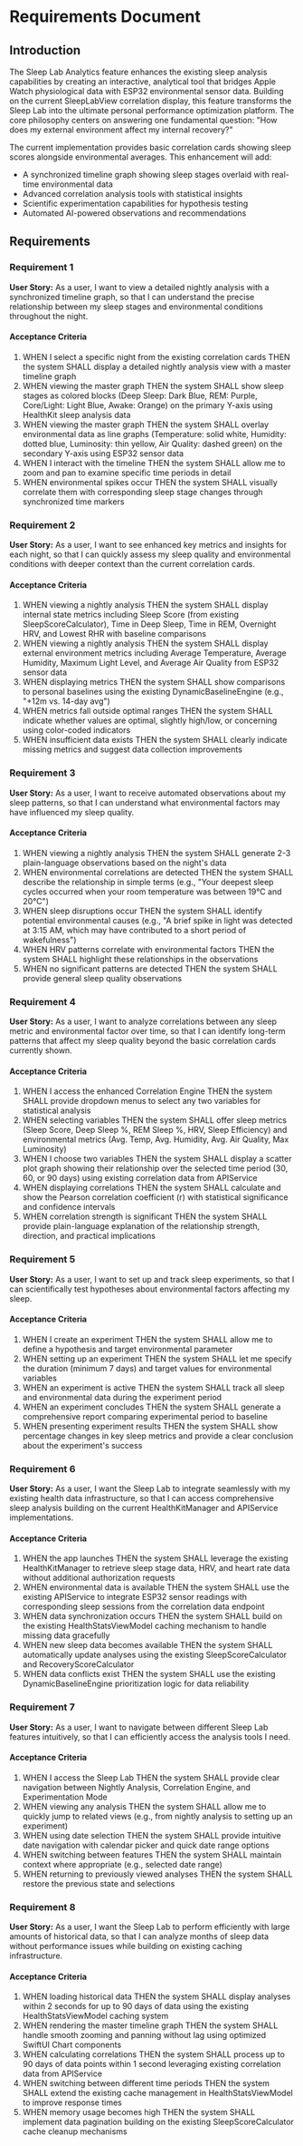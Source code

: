 # Requirements Document

## Introduction

The Sleep Lab Analytics feature enhances the existing sleep analysis capabilities by creating an interactive, analytical tool that bridges Apple Watch physiological data with ESP32 environmental sensor data. Building on the current SleepLabView correlation display, this feature transforms the Sleep Lab into the ultimate personal performance optimization platform. The core philosophy centers on answering one fundamental question: "How does my external environment affect my internal recovery?"

The current implementation provides basic correlation cards showing sleep scores alongside environmental averages. This enhancement will add:
- A synchronized timeline graph showing sleep stages overlaid with real-time environmental data
- Advanced correlation analysis tools with statistical insights
- Scientific experimentation capabilities for hypothesis testing
- Automated AI-powered observations and recommendations

## Requirements

### Requirement 1

**User Story:** As a user, I want to view a detailed nightly analysis with a synchronized timeline graph, so that I can understand the precise relationship between my sleep stages and environmental conditions throughout the night.

#### Acceptance Criteria

1. WHEN I select a specific night from the existing correlation cards THEN the system SHALL display a detailed nightly analysis view with a master timeline graph
2. WHEN viewing the master graph THEN the system SHALL show sleep stages as colored blocks (Deep Sleep: Dark Blue, REM: Purple, Core/Light: Light Blue, Awake: Orange) on the primary Y-axis using HealthKit sleep analysis data
3. WHEN viewing the master graph THEN the system SHALL overlay environmental data as line graphs (Temperature: solid white, Humidity: dotted blue, Luminosity: thin yellow, Air Quality: dashed green) on the secondary Y-axis using ESP32 sensor data
4. WHEN I interact with the timeline THEN the system SHALL allow me to zoom and pan to examine specific time periods in detail
5. WHEN environmental spikes occur THEN the system SHALL visually correlate them with corresponding sleep stage changes through synchronized time markers

### Requirement 2

**User Story:** As a user, I want to see enhanced key metrics and insights for each night, so that I can quickly assess my sleep quality and environmental conditions with deeper context than the current correlation cards.

#### Acceptance Criteria

1. WHEN viewing a nightly analysis THEN the system SHALL display internal state metrics including Sleep Score (from existing SleepScoreCalculator), Time in Deep Sleep, Time in REM, Overnight HRV, and Lowest RHR with baseline comparisons
2. WHEN viewing a nightly analysis THEN the system SHALL display external environment metrics including Average Temperature, Average Humidity, Maximum Light Level, and Average Air Quality from ESP32 sensor data
3. WHEN displaying metrics THEN the system SHALL show comparisons to personal baselines using the existing DynamicBaselineEngine (e.g., "+12m vs. 14-day avg")
4. WHEN metrics fall outside optimal ranges THEN the system SHALL indicate whether values are optimal, slightly high/low, or concerning using color-coded indicators
5. WHEN insufficient data exists THEN the system SHALL clearly indicate missing metrics and suggest data collection improvements

### Requirement 3

**User Story:** As a user, I want to receive automated observations about my sleep patterns, so that I can understand what environmental factors may have influenced my sleep quality.

#### Acceptance Criteria

1. WHEN viewing a nightly analysis THEN the system SHALL generate 2-3 plain-language observations based on the night's data
2. WHEN environmental correlations are detected THEN the system SHALL describe the relationship in simple terms (e.g., "Your deepest sleep cycles occurred when your room temperature was between 19°C and 20°C")
3. WHEN sleep disruptions occur THEN the system SHALL identify potential environmental causes (e.g., "A brief spike in light was detected at 3:15 AM, which may have contributed to a short period of wakefulness")
4. WHEN HRV patterns correlate with environmental factors THEN the system SHALL highlight these relationships in the observations
5. WHEN no significant patterns are detected THEN the system SHALL provide general sleep quality observations

### Requirement 4

**User Story:** As a user, I want to analyze correlations between any sleep metric and environmental factor over time, so that I can identify long-term patterns that affect my sleep quality beyond the basic correlation cards currently shown.

#### Acceptance Criteria

1. WHEN I access the enhanced Correlation Engine THEN the system SHALL provide dropdown menus to select any two variables for statistical analysis
2. WHEN selecting variables THEN the system SHALL offer sleep metrics (Sleep Score, Deep Sleep %, REM Sleep %, HRV, Sleep Efficiency) and environmental metrics (Avg. Temp, Avg. Humidity, Avg. Air Quality, Max Luminosity)
3. WHEN I choose two variables THEN the system SHALL display a scatter plot graph showing their relationship over the selected time period (30, 60, or 90 days) using existing correlation data from APIService
4. WHEN displaying correlations THEN the system SHALL calculate and show the Pearson correlation coefficient (r) with statistical significance and confidence intervals
5. WHEN correlation strength is significant THEN the system SHALL provide plain-language explanation of the relationship strength, direction, and practical implications

### Requirement 5

**User Story:** As a user, I want to set up and track sleep experiments, so that I can scientifically test hypotheses about environmental factors affecting my sleep.

#### Acceptance Criteria

1. WHEN I create an experiment THEN the system SHALL allow me to define a hypothesis and target environmental parameter
2. WHEN setting up an experiment THEN the system SHALL let me specify the duration (minimum 7 days) and target values for environmental variables
3. WHEN an experiment is active THEN the system SHALL track all sleep and environmental data during the experiment period
4. WHEN an experiment concludes THEN the system SHALL generate a comprehensive report comparing experimental period to baseline
5. WHEN presenting experiment results THEN the system SHALL show percentage changes in key sleep metrics and provide a clear conclusion about the experiment's success

### Requirement 6

**User Story:** As a user, I want the Sleep Lab to integrate seamlessly with my existing health data infrastructure, so that I can access comprehensive sleep analysis building on the current HealthKitManager and APIService implementations.

#### Acceptance Criteria

1. WHEN the app launches THEN the system SHALL leverage the existing HealthKitManager to retrieve sleep stage data, HRV, and heart rate data without additional authorization requests
2. WHEN environmental data is available THEN the system SHALL use the existing APIService to integrate ESP32 sensor readings with corresponding sleep sessions from the correlation data endpoint
3. WHEN data synchronization occurs THEN the system SHALL build on the existing HealthStatsViewModel caching mechanism to handle missing data gracefully
4. WHEN new sleep data becomes available THEN the system SHALL automatically update analyses using the existing SleepScoreCalculator and RecoveryScoreCalculator
5. WHEN data conflicts exist THEN the system SHALL use the existing DynamicBaselineEngine prioritization logic for data reliability

### Requirement 7

**User Story:** As a user, I want to navigate between different Sleep Lab features intuitively, so that I can efficiently access the analysis tools I need.

#### Acceptance Criteria

1. WHEN I access the Sleep Lab THEN the system SHALL provide clear navigation between Nightly Analysis, Correlation Engine, and Experimentation Mode
2. WHEN viewing any analysis THEN the system SHALL allow me to quickly jump to related views (e.g., from nightly analysis to setting up an experiment)
3. WHEN using date selection THEN the system SHALL provide intuitive date navigation with calendar picker and quick date range options
4. WHEN switching between features THEN the system SHALL maintain context where appropriate (e.g., selected date range)
5. WHEN returning to previously viewed analyses THEN the system SHALL restore the previous state and selections

### Requirement 8

**User Story:** As a user, I want the Sleep Lab to perform efficiently with large amounts of historical data, so that I can analyze months of sleep data without performance issues while building on existing caching infrastructure.

#### Acceptance Criteria

1. WHEN loading historical data THEN the system SHALL display analyses within 2 seconds for up to 90 days of data using the existing HealthStatsViewModel caching system
2. WHEN rendering the master timeline graph THEN the system SHALL handle smooth zooming and panning without lag using optimized SwiftUI Chart components
3. WHEN calculating correlations THEN the system SHALL process up to 90 days of data points within 1 second leveraging existing correlation data from APIService
4. WHEN switching between different time periods THEN the system SHALL extend the existing cache management in HealthStatsViewModel to improve response times
5. WHEN memory usage becomes high THEN the system SHALL implement data pagination building on the existing SleepScoreCalculator cache cleanup mechanisms